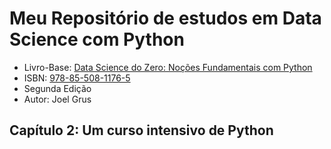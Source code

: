 # Meu Repositório de estudos em Data Science com Python

- Livro-Base: [Data Science do Zero: Noções Fundamentais com Python](https://www.amazon.com.br/Data-Science-Do-Zero-Fundamentais/dp/8550811769)
- ISBN: [978-85-508-1176-5](https://isbnsearch.org/isbn/9788550811765)
- Segunda Edição
- Autor: Joel Grus

## Capítulo 2: Um curso intensivo de Python
